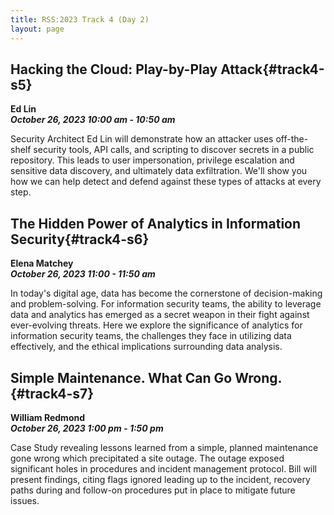 ```yaml
---
title: RSS:2023 Track 4 (Day 2)
layout: page
---
```


## Hacking the Cloud: Play-by-Play Attack{#track4-s5}   
**Ed Lin<br>
*October 26, 2023 10:00 am - 10:50 am***

Security Architect Ed Lin will demonstrate how an attacker uses off-the-shelf security tools, API calls, and scripting to discover secrets in a public repository. This leads to user impersonation, privilege escalation and sensitive data discovery, and ultimately data exfiltration. We'll show you how we can help detect and defend against these types of attacks at every step.

## The Hidden Power of Analytics in Information Security{#track4-s6}
**Elena Matchey<br>
*October 26, 2023 11:00 - 11:50 am***

In today's digital age, data has become the cornerstone of decision-making and problem-solving. For information security teams, the ability to leverage data and analytics has emerged as a secret weapon in their fight against ever-evolving threats. Here we explore the significance of analytics for information security teams, the challenges they face in utilizing data effectively, and the ethical implications surrounding data analysis.

## Simple Maintenance. What Can Go Wrong.{#track4-s7}
**William Redmond<br>
*October 26, 2023 1:00 pm - 1:50 pm***

Case Study revealing lessons learned from a simple, planned maintenance gone wrong which precipitated a site outage. The outage exposed significant holes in procedures and incident management protocol. Bill will present findings, citing flags ignored leading up to the incident, recovery paths during and follow-on procedures put in place to mitigate future issues.